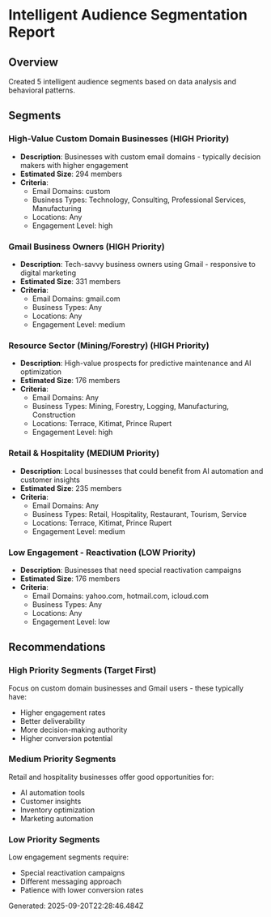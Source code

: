 
# Intelligent Audience Segmentation Report

## Overview
Created 5 intelligent audience segments based on data analysis and behavioral patterns.

## Segments


### High-Value Custom Domain Businesses (HIGH Priority)
- **Description**: Businesses with custom email domains - typically decision makers with higher engagement
- **Estimated Size**: 294 members
- **Criteria**: 
  - Email Domains: custom
  - Business Types: Technology, Consulting, Professional Services, Manufacturing
  - Locations: Any
  - Engagement Level: high


### Gmail Business Owners (HIGH Priority)
- **Description**: Tech-savvy business owners using Gmail - responsive to digital marketing
- **Estimated Size**: 331 members
- **Criteria**: 
  - Email Domains: gmail.com
  - Business Types: Any
  - Locations: Any
  - Engagement Level: medium


### Resource Sector (Mining/Forestry) (HIGH Priority)
- **Description**: High-value prospects for predictive maintenance and AI optimization
- **Estimated Size**: 176 members
- **Criteria**: 
  - Email Domains: Any
  - Business Types: Mining, Forestry, Logging, Manufacturing, Construction
  - Locations: Terrace, Kitimat, Prince Rupert
  - Engagement Level: high


### Retail & Hospitality (MEDIUM Priority)
- **Description**: Local businesses that could benefit from AI automation and customer insights
- **Estimated Size**: 235 members
- **Criteria**: 
  - Email Domains: Any
  - Business Types: Retail, Hospitality, Restaurant, Tourism, Service
  - Locations: Terrace, Kitimat, Prince Rupert
  - Engagement Level: medium


### Low Engagement - Reactivation (LOW Priority)
- **Description**: Businesses that need special reactivation campaigns
- **Estimated Size**: 176 members
- **Criteria**: 
  - Email Domains: yahoo.com, hotmail.com, icloud.com
  - Business Types: Any
  - Locations: Any
  - Engagement Level: low


## Recommendations

### High Priority Segments (Target First)
Focus on custom domain businesses and Gmail users - these typically have:
- Higher engagement rates
- Better deliverability
- More decision-making authority
- Higher conversion potential

### Medium Priority Segments
Retail and hospitality businesses offer good opportunities for:
- AI automation tools
- Customer insights
- Inventory optimization
- Marketing automation

### Low Priority Segments
Low engagement segments require:
- Special reactivation campaigns
- Different messaging approach
- Patience with lower conversion rates

Generated: 2025-09-20T22:28:46.484Z
